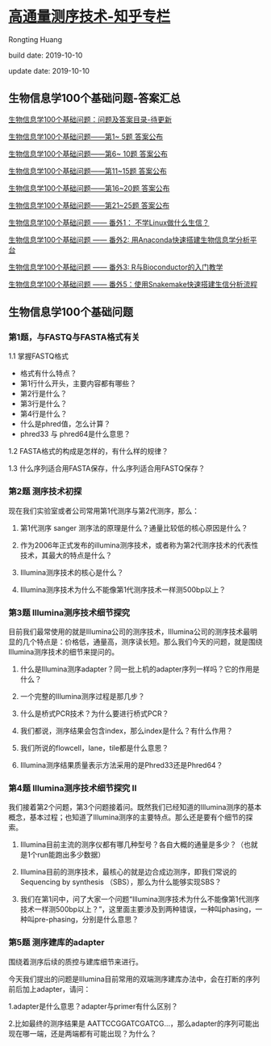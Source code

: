 # [高通量测序技术-知乎专栏](https://zhuanlan.zhihu.com/ngs-learning)
Rongting Huang

build date: 2019-10-10

update date: 2019-10-10

## 生物信息学100个基础问题-答案汇总

[生物信息学100个基础问题：问题及答案目录-待更新](https://zhuanlan.zhihu.com/p/36279463)

[生物信息学100个基础问题——第1~ 5题 答案公布](https://zhuanlan.zhihu.com/p/34957915)

[生物信息学100个基础问题——第6~ 10题 答案公布](https://zhuanlan.zhihu.com/p/35262911)

[生物信息学100个基础问题——第11~15题 答案公布](https://zhuanlan.zhihu.com/p/35875081)

[生物信息学100个基础问题——第16~20题 答案公布](https://zhuanlan.zhihu.com/p/36591134)

[生物信息学100个基础问题——第21~25题 答案公布](https://zhuanlan.zhihu.com/p/44859871)

[生物信息学100个基础问题 —— 番外1： 不学Linux做什么生信？](https://zhuanlan.zhihu.com/p/34935771)

[生物信息学100个基础问题 —— 番外2: 用Anaconda快速搭建生物信息学分析平台](https://zhuanlan.zhihu.com/p/35711429)

[生物信息学100个基础问题 —— 番外3: R与Bioconductor的入门教学](https://zhuanlan.zhihu.com/p/37651960)

[生物信息学100个基础问题 —— 番外5：使用Snakemake快速搭建生信分析流程](https://zhuanlan.zhihu.com/p/58812856)


## 生物信息学100个基础问题
### 第1题，与FASTQ与FASTA格式有关

1.1 掌握FASTQ格式

- 格式有什么特点？
- 第1行什么开头，主要内容都有哪些？
- 第2行是什么？
- 第3行是什么？
- 第4行是什么？
- 什么是phred值，怎么计算？
- phred33 与 phred64是什么意思？

1.2 FASTA格式的构成是怎样的，有什么样的规律？

1.3 什么序列适合用FASTA保存，什么序列适合用FASTQ保存？

###  第2题 测序技术初探
现在我们实验室或者公司常用第1代测序与第2代测序，那么：

1. 第1代测序 sanger 测序法的原理是什么？通量比较低的核心原因是什么？

2. 作为2006年正式发布的illumina测序技术，或者称为第2代测序技术的代表性技术，其最大的特点是什么？

3. Illumina测序技术的核心是什么？

4. Illumina测序技术为什么不能像第1代测序技术一样测500bp以上？

### 第3题 Illumina测序技术细节探究
目前我们最常使用的就是Illumina公司的测序技术，Illumina公司的测序技术最明显的几个特点是：价格低，通量高，测序读长短。那么我们今天的问题，就是围绕Illumina测序技术的细节来提问的。

1. 什么是Illumina测序adapter？同一批上机的adapter序列一样吗？它的作用是什么？

2. 一个完整的Illumina测序过程是那几步？

3. 什么是桥式PCR技术？为什么要进行桥式PCR？

4. 我们都说，测序结果会包含index，那么index是什么？有什么作用？

5. 我们所说的flowcell，lane，tile都是什么意思？

6. Illumina测序结果质量表示方法采用的是Phred33还是Phred64？

### 第4题 Illumina测序技术细节探究 II
我们接着第2个问题，第3个问题接着问。既然我们已经知道的Illumina测序的基本概念，基本过程；也知道了Illumina测序的主要特点。那么还是要有个细节的探索。

1. Illumina目前主流的测序仪都有哪几种型号？各自大概的通量是多少？（也就是1个run能跑出多少数据）

2. Illumina目前的测序技术，最核心的就是边合成边测序，即我们常说的 Sequencing by synthesis （SBS），那么为什么能够实现SBS？

3. 我们在第1问中，问了大家一个问题“Illumina测序技术为什么不能像第1代测序技术一样测500bp以上？”，这里面主要涉及到两种错误，一种叫phasing，一种叫pre-phasing，分别是什么意思？

### 第5题 测序建库的adapter
围绕着测序后续的质控与建库细节来进行。

今天我们提出的问题是Illumina目前常用的双端测序建库办法中，会在打断的序列前后加上adapter，请问：

1.adapter是什么意思？adapter与primer有什么区别？

2.比如最终的测序结果是 AATTCCGGATCGATCG...，那么adapter的序列可能出现在哪一端，还是两端都有可能出现？为什么？






